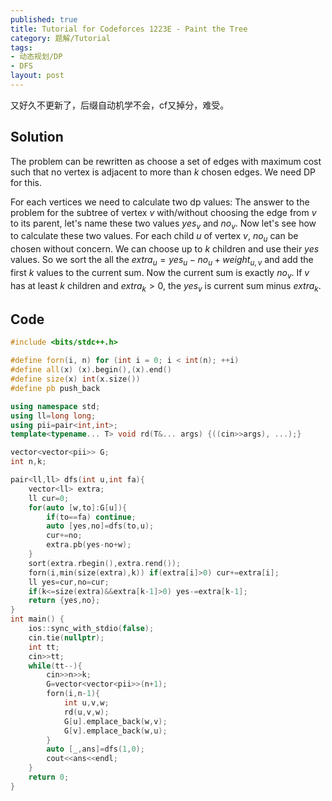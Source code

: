 ```yaml
---
published: true
title: Tutorial for Codeforces 1223E - Paint the Tree
category: 题解/Tutorial
tags:
- 动态规划/DP
- DFS
layout: post
---
```

又好久不更新了，后缀自动机学不会，cf又掉分，难受。
<!-- more -->

## Solution

The problem can be rewritten as choose a set of edges with maximum cost such that no vertex is adjacent to more than $k$ chosen edges. We need DP for this.

For each vertices we need to calculate two dp values: The answer to the problem for the subtree of vertex $v$ with/without choosing the edge from $v$ to its parent, let's name these two values $yes_v$ and $no_v$. Now let's see how to calculate these two values. For each child $u$ of vertex $v$, $no_u$ can be chosen without concern. We can choose up to $k$ children and use their $yes$ values. So we sort the all the $extra_u=yes_u-no_u+weight_{u,v}$ and add the first $k$ values to the current sum. Now the current sum is exactly $no_v$. If $v$ has at least $k$ children and $extra_k>0$, the $yes_v$ is current sum minus $extra_k$.

## Code
```cpp
#include <bits/stdc++.h>

#define forn(i, n) for (int i = 0; i < int(n); ++i)
#define all(x) (x).begin(),(x).end()
#define size(x) int(x.size())
#define pb push_back

using namespace std;
using ll=long long;
using pii=pair<int,int>;
template<typename... T> void rd(T&... args) {((cin>>args), ...);}

vector<vector<pii>> G;
int n,k;

pair<ll,ll> dfs(int u,int fa){
    vector<ll> extra;
    ll cur=0;
    for(auto [w,to]:G[u]){
        if(to==fa) continue;
        auto [yes,no]=dfs(to,u);
        cur+=no;
        extra.pb(yes-no+w);
    }
    sort(extra.rbegin(),extra.rend());
    forn(i,min(size(extra),k)) if(extra[i]>0) cur+=extra[i];
    ll yes=cur,no=cur;
    if(k<=size(extra)&&extra[k-1]>0) yes-=extra[k-1];
    return {yes,no};
}
int main() {
    ios::sync_with_stdio(false);
    cin.tie(nullptr);
    int tt;
    cin>>tt;
    while(tt--){
        cin>>n>>k;
        G=vector<vector<pii>>(n+1);
        forn(i,n-1){
            int u,v,w;
            rd(u,v,w);
            G[u].emplace_back(w,v);
            G[v].emplace_back(w,u);
        }
        auto [_,ans]=dfs(1,0);
        cout<<ans<<endl;
    }
    return 0;
}
```